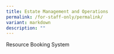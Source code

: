 ```yaml
---
title: Estate Management and Operations
permalink: /for-staff-only/permalink/
variant: markdown
description: ""
---
```

Resource Booking System
